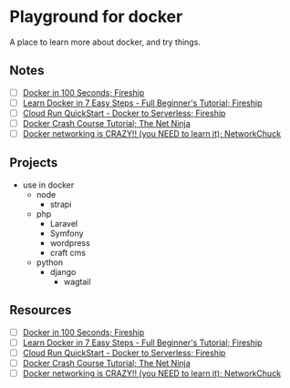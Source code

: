 # Playground for docker

A place to learn more about docker, and try things.

## Notes

- [ ] [Docker in 100 Seconds; Fireship](notes/docker-in-100-seconds--fireship.md)
- [ ] [Learn Docker in 7 Easy Steps - Full Beginner's Tutorial; Fireship]()
- [ ] [Cloud Run QuickStart - Docker to Serverless; Fireship]()
- [ ] [Docker Crash Course Tutorial; The Net Ninja](notes/docker-crash-course-tutorial--the-net-ninja.md)
- [ ] [Docker networking is CRAZY!! (you NEED to learn it); NetworkChuck]()

## Projects

- use in docker
    - node
        - strapi
    - php
        - Laravel
        - Symfony
        - wordpress
        - craft cms
    - python
        - django
            - wagtail

## Resources

- [ ] [Docker in 100 Seconds; Fireship](https://www.youtube.com/watch?v=Gjnup-PuquQ)
- [ ] [Learn Docker in 7 Easy Steps - Full Beginner's Tutorial; Fireship](https://www.youtube.com/watch?v=gAkwW2tuIqE)
- [ ] [Cloud Run QuickStart - Docker to Serverless; Fireship](https://www.youtube.com/watch?v=3OP-q55hOUI)
- [ ] [Docker Crash Course Tutorial; The Net Ninja](https://www.youtube.com/playlist?list=PL4cUxeGkcC9hxjeEtdHFNYMtCpjNBm3h7)
- [ ] [Docker networking is CRAZY!! (you NEED to learn it); NetworkChuck](https://www.youtube.com/watch?v=bKFMS5C4CG0)
